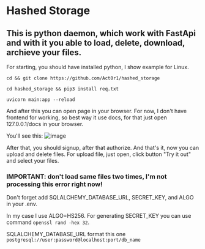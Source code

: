 # Hashed Storage


## This is python daemon, which work with FastApi and with it you able to load, delete, download, archieve your files.

For starting, you should have installed python, I show example for Linux.

`cd && git clone https://github.com/Act0r1/hashed_storage`

`cd hashed_storage && pip3 install req.txt`

`uvicorn main:app --reload`

And after this you can open page in your browser. For now, I don't have frontend for working, so best way it use docs, for that
just open 127.0.0.1/docs in your browser.

You'll see this:
![image](https://user-images.githubusercontent.com/59477383/211532106-83309eed-763b-4a80-be8c-624e667dfc7f.png)


After that, you should signup, after that authorize. And that's it, now you can upload and delete files. For upload file, just open, click button "Try it
out" and select your files. 
 
### IMPORTANT: don't load same files two times, I'm not processing this error right now!

Don't forget add SQLALCHEMY_DATABASE_URL, SECRET_KEY, and ALGO in your .env. 

In my case I use ALGO=HS256. For generating SECRET_KEY you can use command `openssl rand -hex 32`. 

SQLALCHEMY_DATABASE_URL format this one `postgresql://user:password@localhost:port/db_name`
